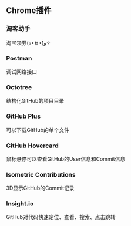 ## Chrome插件

### 淘客助手

淘宝领券(๑•̀ㅂ•́)و✧

### Postman

调试网络接口

### Octotree

结构化GitHub的项目目录

### GitHub Plus

可以下载GitHub的单个文件

### GitHub Hovercard

鼠标悬停可以查看GitHub的User信息和Commit信息

### Isometric Contributions

3D显示GitHub的Commit记录

### Insight.io

GitHub对代码快速定位、查看、搜索、点击跳转